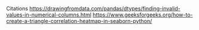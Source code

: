 Citations
https://drawingfromdata.com/pandas/dtypes/finding-invalid-values-in-numerical-columns.html
https://www.geeksforgeeks.org/how-to-create-a-triangle-correlation-heatmap-in-seaborn-python/